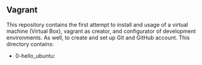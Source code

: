 ## Vagrant
This repository contains the first attempt to install and usage of a virtual machine (Virtual Box), vagrant as creator, and configurator of development environments. As well, to create and set up Git and GitHub account. This directory contains:

 - 0-hello_ubuntu: 

<!--stackedit_data:
eyJoaXN0b3J5IjpbLTkzOTk5MjkxNiwxMzcxMzAxMjg5XX0=
-->